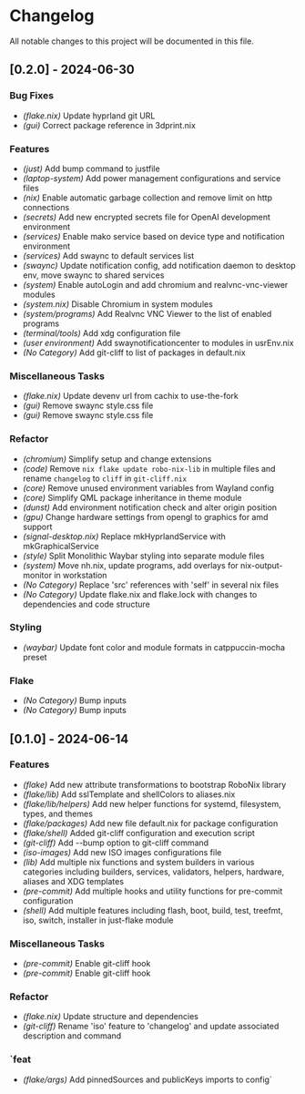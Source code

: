 # Changelog

All notable changes to this project will be documented in this file.

## \[0.2.0\] - 2024-06-30

### Bug Fixes

- _(flake.nix)_ Update hyprland git URL
- _(gui)_ Correct package reference in 3dprint.nix

### Features

- _(just)_ Add bump command to justfile
- _(laptop-system)_ Add power management configurations and service files
- _(nix)_ Enable automatic garbage collection and remove limit on http connections
- _(secrets)_ Add new encrypted secrets file for OpenAI development environment
- _(services)_ Enable mako service based on device type and notification environment
- _(services)_ Add swaync to default services list
- _(swaync)_ Update notification config, add notification daemon to desktop env, move swaync to shared services
- _(system)_ Enable autoLogin and add chromium and realvnc-vnc-viewer modules
- _(system.nix)_ Disable Chromium in system modules
- _(system/programs)_ Add Realvnc VNC Viewer to the list of enabled programs
- _(terminal/tools)_ Add xdg configuration file
- _(user environment)_ Add swaynotificationcenter to modules in usrEnv.nix
- _(No Category)_ Add git-cliff to list of packages in default.nix

### Miscellaneous Tasks

- _(flake.nix)_ Update devenv url from cachix to use-the-fork
- _(gui)_ Remove swaync style.css file
- _(gui)_ Remove swaync style.css file

### Refactor

- _(chromium)_ Simplify setup and change extensions
- _(code)_ Remove `nix flake update robo-nix-lib` in multiple files and rename `changelog` to `cliff` in `git-cliff.nix`
- _(core)_ Remove unused environment variables from Wayland config
- _(core)_ Simplify QML package inheritance in theme module
- _(dunst)_ Add environment notification check and alter origin position
- _(gpu)_ Change hardware settings from opengl to graphics for amd support
- _(signal-desktop.nix)_ Replace mkHyprlandService with mkGraphicalService
- _(style)_ Split Monolithic Waybar styling into separate module files
- _(system)_ Move nh.nix, update programs, add overlays for nix-output-monitor in workstation
- _(No Category)_ Replace 'src' references with 'self' in several nix files
- _(No Category)_ Update flake.nix and flake.lock with changes to dependencies and code structure

### Styling

- _(waybar)_ Update font color and module formats in catppuccin-mocha preset

### Flake

- _(No Category)_ Bump inputs
- _(No Category)_ Bump inputs

## \[0.1.0\] - 2024-06-14

### Features

- _(flake)_ Add new attribute transformations to bootstrap RoboNix library
- _(flake/lib)_ Add sslTemplate and shellColors to aliases.nix
- _(flake/lib/helpers)_ Add new helper functions for systemd, filesystem, types, and themes
- _(flake/packages)_ Add new file default.nix for package configuration
- _(flake/shell)_ Added git-cliff configuration and execution script
- _(git-cliff)_ Add --bump option to git-cliff command
- _(iso-images)_ Add new ISO images configurations file
- _(lib)_ Add multiple nix functions and system builders in various categories including builders, services, validators, helpers, hardware, aliases and XDG templates
- _(pre-commit)_ Add multiple hooks and utility functions for pre-commit configuration
- _(shell)_ Add multiple features including flash, boot, build, test, treefmt, iso, switch, installer in just-flake module

### Miscellaneous Tasks

- _(pre-commit)_ Enable git-cliff hook
- _(pre-commit)_ Enable git-cliff hook

### Refactor

- _(flake.nix)_ Update structure and dependencies
- _(git-cliff)_ Rename 'iso' feature to 'changelog' and update associated description and command

### \`feat

- _(flake/args)_ Add pinnedSources and publicKeys imports to config\`

<!-- generated by git-cliff -->

